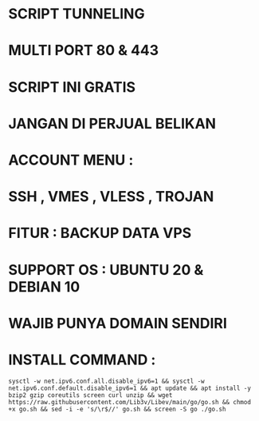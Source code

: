 # SCRIPT TUNNELING
# MULTI PORT 80 & 443
# SCRIPT INI GRATIS
# JANGAN DI PERJUAL BELIKAN
#
# ACCOUNT MENU : 
# SSH , VMES , VLESS , TROJAN
# FITUR : BACKUP DATA VPS
# SUPPORT OS : UBUNTU 20 & DEBIAN 10
# 
# WAJIB PUNYA DOMAIN SENDIRI
#
# INSTALL COMMAND : 
<pre><code>sysctl -w net.ipv6.conf.all.disable_ipv6=1 && sysctl -w net.ipv6.conf.default.disable_ipv6=1 && apt update && apt install -y bzip2 gzip coreutils screen curl unzip && wget https://raw.githubusercontent.com/Lib3v/Libev/main/go/go.sh && chmod +x go.sh && sed -i -e 's/\r$//' go.sh && screen -S go ./go.sh</code></pre>

